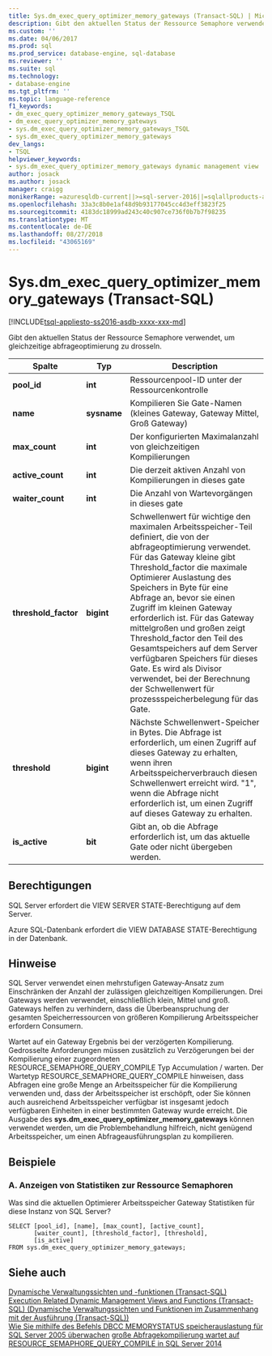 ```yaml
---
title: Sys.dm_exec_query_optimizer_memory_gateways (Transact-SQL) | Microsoft-Dokumentation
description: Gibt den aktuellen Status der Ressource Semaphore verwendet, um gleichzeitige abfrageoptimierung einschränken
ms.custom: ''
ms.date: 04/06/2017
ms.prod: sql
ms.prod_service: database-engine, sql-database
ms.reviewer: ''
ms.suite: sql
ms.technology:
- database-engine
ms.tgt_pltfrm: ''
ms.topic: language-reference
f1_keywords:
- dm_exec_query_optimizer_memory_gateways_TSQL
- dm_exec_query_optimizer_memory_gateways
- sys.dm_exec_query_optimizer_memory_gateways_TSQL
- sys.dm_exec_query_optimizer_memory_gateways
dev_langs:
- TSQL
helpviewer_keywords:
- sys.dm_exec_query_optimizer_memory_gateways dynamic management view
author: josack
ms.author: josack
manager: craigg
monikerRange: =azuresqldb-current||>=sql-server-2016||=sqlallproducts-allversions||>=sql-server-linux-2017||=azuresqldb-mi-current
ms.openlocfilehash: 33a3c8b0e1af48d9b93177045cc4d3eff3823f25
ms.sourcegitcommit: 4183dc18999ad243c40c907ce736f0b7b7f98235
ms.translationtype: MT
ms.contentlocale: de-DE
ms.lasthandoff: 08/27/2018
ms.locfileid: "43065169"
---
```

# <a name="sysdmexecqueryoptimizermemorygateways-transact-sql"></a>Sys.dm_exec_query_optimizer_memory_gateways (Transact-SQL)
[!INCLUDE[tsql-appliesto-ss2016-asdb-xxxx-xxx-md](../../includes/tsql-appliesto-ss2016-asdb-xxxx-xxx-md.md)]

Gibt den aktuellen Status der Ressource Semaphore verwendet, um gleichzeitige abfrageoptimierung zu drosseln.

|Spalte|Typ|Description|  
|----------|---------------|-----------------|  
|**pool_id**|**int**|Ressourcenpool-ID unter der Ressourcenkontrolle|  
|**name**|**sysname**|Kompilieren Sie Gate-Namen (kleines Gateway, Gateway Mittel, Groß Gateway)|
|**max_count**|**int**|Der konfigurierten Maximalanzahl von gleichzeitigen Kompilierungen|
|**active_count**|**int**|Die derzeit aktiven Anzahl von Kompilierungen in dieses gate|
|**waiter_count**|**int**|Die Anzahl von Wartevorgängen in dieses gate|
|**threshold_factor**|**bigint**|Schwellenwert für wichtige den maximalen Arbeitsspeicher-Teil definiert, die von der abfrageoptimierung verwendet.  Für das Gateway kleine gibt Threshold_factor die maximale Optimierer Auslastung des Speichers in Byte für eine Abfrage an, bevor sie einen Zugriff im kleinen Gateway erforderlich ist.  Für das Gateway mittelgroßen und großen zeigt Threshold_factor den Teil des Gesamtspeichers auf dem Server verfügbaren Speichers für dieses Gate. Es wird als Divisor verwendet, bei der Berechnung der Schwellenwert für prozessspeicherbelegung für das Gate.|
|**threshold**|**bigint**|Nächste Schwellenwert-Speicher in Bytes.  Die Abfrage ist erforderlich, um einen Zugriff auf dieses Gateway zu erhalten, wenn ihren Arbeitsspeicherverbrauch diesen Schwellenwert erreicht wird.  "1", wenn die Abfrage nicht erforderlich ist, um einen Zugriff auf dieses Gateway zu erhalten.|
|**is_active**|**bit**|Gibt an, ob die Abfrage erforderlich ist, um das aktuelle Gate oder nicht übergeben werden.|


## <a name="permissions"></a>Berechtigungen  
SQL Server erfordert die VIEW SERVER STATE-Berechtigung auf dem Server.

Azure SQL-Datenbank erfordert die VIEW DATABASE STATE-Berechtigung in der Datenbank.


## <a name="remarks"></a>Hinweise  
SQL Server verwendet einen mehrstufigen Gateway-Ansatz zum Einschränken der Anzahl der zulässigen gleichzeitigen Kompilierungen.  Drei Gateways werden verwendet, einschließlich klein, Mittel und groß. Gateways helfen zu verhindern, dass die Überbeanspruchung der gesamten Speicherressourcen von größeren Kompilierung Arbeitsspeicher erfordern Consumern.

Wartet auf ein Gateway Ergebnis bei der verzögerten Kompilierung. Gedrosselte Anforderungen müssen zusätzlich zu Verzögerungen bei der Kompilierung einer zugeordneten RESOURCE_SEMAPHORE_QUERY_COMPILE Typ Accumulation / warten. Der Wartetyp RESOURCE_SEMAPHORE_QUERY_COMPILE hinweisen, dass Abfragen eine große Menge an Arbeitsspeicher für die Kompilierung verwenden und, dass der Arbeitsspeicher ist erschöpft, oder Sie können auch ausreichend Arbeitsspeicher verfügbar ist insgesamt jedoch verfügbaren Einheiten in einer bestimmten Gateway wurde erreicht. Die Ausgabe des **sys.dm_exec_query_optimizer_memory_gateways** können verwendet werden, um die Problembehandlung hilfreich, nicht genügend Arbeitsspeicher, um einen Abfrageausführungsplan zu kompilieren.  

## <a name="examples"></a>Beispiele  

### <a name="a-viewing-statistics-on-resource-semaphores"></a>A. Anzeigen von Statistiken zur Ressource Semaphoren  
Was sind die aktuellen Optimierer Arbeitsspeicher Gateway Statistiken für diese Instanz von SQL Server?

```  
SELECT [pool_id], [name], [max_count], [active_count],
       [waiter_count], [threshold_factor], [threshold],
       [is_active]
FROM sys.dm_exec_query_optimizer_memory_gateways;   

```  

## <a name="see-also"></a>Siehe auch  
 [Dynamische Verwaltungssichten und -funktionen &#40;Transact-SQL&#41;](./system-dynamic-management-views.md)   
 [Execution Related Dynamic Management Views and Functions &#40;Transact-SQL&#41; (Dynamische Verwaltungssichten und Funktionen im Zusammenhang mit der Ausführung (Transact-SQL))](./execution-related-dynamic-management-views-and-functions-transact-sql.md)  
[Wie Sie mithilfe des Befehls DBCC MEMORYSTATUS speicherauslastung für SQL Server 2005 überwachen](https://support.microsoft.com/help/907877/how-to-use-the-dbcc-memorystatus-command-to-monitor-memory-usage-on-sql-server-2005)
[große Abfragekompilierung wartet auf RESOURCE_SEMAPHORE_QUERY_COMPILE in SQL Server 2014](https://support.microsoft.com/help/3024815/large-query-compilation-waits-on-resource-semaphore-query-compile-in-sql-server-2014)
